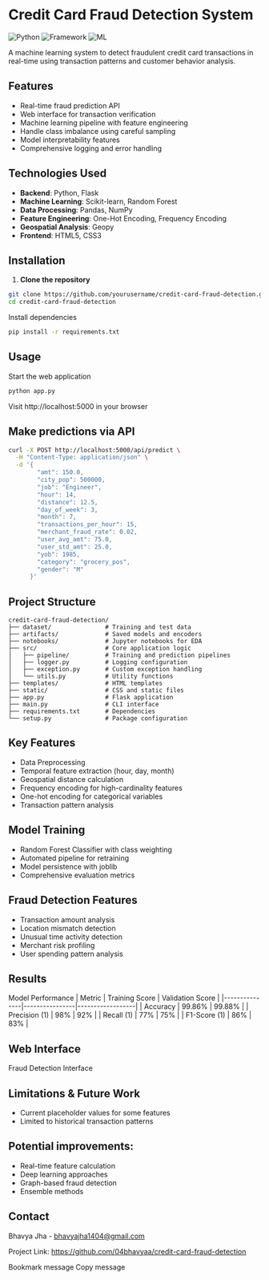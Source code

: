 # Credit Card Fraud Detection System

![Python](https://img.shields.io/badge/Python-3.8%2B-blue)
![Framework](https://img.shields.io/badge/Framework-Flask-red)
![ML](https://img.shields.io/badge/Library-Scikit--learn-green)

A machine learning system to detect fraudulent credit card transactions in real-time using transaction patterns and customer behavior analysis.

## Features

- Real-time fraud prediction API
- Web interface for transaction verification
- Machine learning pipeline with feature engineering
- Handle class imbalance using careful sampling
- Model interpretability features
- Comprehensive logging and error handling

## Technologies Used

- **Backend**: Python, Flask
- **Machine Learning**: Scikit-learn, Random Forest
- **Data Processing**: Pandas, NumPy
- **Feature Engineering**: One-Hot Encoding, Frequency Encoding
- **Geospatial Analysis**: Geopy
- **Frontend**: HTML5, CSS3

## Installation

1. **Clone the repository**
```bash
git clone https://github.com/yourusername/credit-card-fraud-detection.git
cd credit-card-fraud-detection
```
Install dependencies
```bash
pip install -r requirements.txt
```

## Usage
Start the web application
```bash
python app.py
```
Visit http://localhost:5000 in your browser

## Make predictions via API
```bash
curl -X POST http://localhost:5000/api/predict \
  -H "Content-Type: application/json" \
  -d '{
        "amt": 150.0,
        "city_pop": 500000,
        "job": "Engineer",
        "hour": 14,
        "distance": 12.5,
        "day_of_week": 3,
        "month": 7,
        "transactions_per_hour": 15,
        "merchant_fraud_rate": 0.02,
        "user_avg_amt": 75.0,
        "user_std_amt": 25.0,
        "yob": 1985,
        "category": "grocery_pos",
        "gender": "M"
      }'
```
## Project Structure
```
credit-card-fraud-detection/
├── dataset/               # Training and test data
├── artifacts/             # Saved models and encoders
├── notebooks/             # Jupyter notebooks for EDA
├── src/                   # Core application logic
│   ├── pipeline/          # Training and prediction pipelines
│   ├── logger.py          # Logging configuration
│   ├── exception.py       # Custom exception handling
│   └── utils.py           # Utility functions
├── templates/             # HTML templates
├── static/                # CSS and static files
├── app.py                 # Flask application
├── main.py                # CLI interface
├── requirements.txt       # Dependencies
└── setup.py               # Package configuration
```
## Key Features
- Data Preprocessing
- Temporal feature extraction (hour, day, month)
- Geospatial distance calculation
- Frequency encoding for high-cardinality features
- One-hot encoding for categorical variables
- Transaction pattern analysis

## Model Training
- Random Forest Classifier with class weighting
- Automated pipeline for retraining
- Model persistence with joblib
- Comprehensive evaluation metrics

## Fraud Detection Features
- Transaction amount analysis
- Location mismatch detection
- Unusual time activity detection
- Merchant risk profiling
- User spending pattern analysis

## Results
Model Performance
| Metric | Training Score | Validation Score | |---------------|----------------|------------------| | Accuracy | 99.86% | 99.88% | | Precision (1) | 98% | 92% | | Recall (1) | 77% | 75% | | F1-Score (1) | 86% | 83% |

## Web Interface
Fraud Detection Interface

## Limitations & Future Work
- Current placeholder values for some features
- Limited to historical transaction patterns

## Potential improvements:
- Real-time feature calculation
- Deep learning approaches
- Graph-based fraud detection
- Ensemble methods

## Contact
Bhavya Jha - bhavyajha1404@gmail.com

Project Link: https://github.com/04bhavyaa/credit-card-fraud-detection



Bookmark message
Copy message


